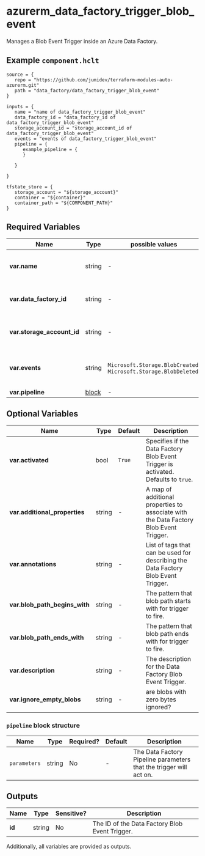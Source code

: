 # azurerm_data_factory_trigger_blob_event

Manages a Blob Event Trigger inside an Azure Data Factory.

## Example `component.hclt`

```hcl
source = {
   repo = "https://github.com/jumidev/terraform-modules-auto-azurerm.git" 
   path = "data_factory/data_factory_trigger_blob_event" 
}

inputs = {
   name = "name of data_factory_trigger_blob_event" 
   data_factory_id = "data_factory_id of data_factory_trigger_blob_event" 
   storage_account_id = "storage_account_id of data_factory_trigger_blob_event" 
   events = "events of data_factory_trigger_blob_event" 
   pipeline = {
      example_pipeline = {
      }
  
   }
 
}

tfstate_store = {
   storage_account = "${storage_account}" 
   container = "${container}" 
   container_path = "${COMPONENT_PATH}" 
}

```

## Required Variables

| Name | Type |  possible values |  Description |
| ---- | --------- |  ----------- | ----------- |
| **var.name** | string |  -  |  Specifies the name of the Data Factory Blob Event Trigger. Changing this forces a new resource to be created. | 
| **var.data_factory_id** | string |  -  |  The ID of Data Factory in which to associate the Trigger with. Changing this forces a new resource. | 
| **var.storage_account_id** | string |  -  |  The ID of Storage Account in which blob event will be listened. Changing this forces a new resource. | 
| **var.events** | string |  `Microsoft.Storage.BlobCreated`, `Microsoft.Storage.BlobDeleted`  |  List of events that will fire this trigger. Possible values are `Microsoft.Storage.BlobCreated` and `Microsoft.Storage.BlobDeleted`. | 
| **var.pipeline** | [block](#pipeline-block-structure) |  -  |  One or more `pipeline` blocks. | 

## Optional Variables

| Name | Type |  Default  |  Description |
| ---- | --------- |  ----------- | ----------- |
| **var.activated** | bool |  `True`  |  Specifies if the Data Factory Blob Event Trigger is activated. Defaults to `true`. | 
| **var.additional_properties** | string |  -  |  A map of additional properties to associate with the Data Factory Blob Event Trigger. | 
| **var.annotations** | string |  -  |  List of tags that can be used for describing the Data Factory Blob Event Trigger. | 
| **var.blob_path_begins_with** | string |  -  |  The pattern that blob path starts with for trigger to fire. | 
| **var.blob_path_ends_with** | string |  -  |  The pattern that blob path ends with for trigger to fire. | 
| **var.description** | string |  -  |  The description for the Data Factory Blob Event Trigger. | 
| **var.ignore_empty_blobs** | string |  -  |  are blobs with zero bytes ignored? | 

### `pipeline` block structure

| Name | Type | Required? | Default | Description |
| ---- | ---- | --------- | ------- | ----------- |
| `parameters` | string | No | - | The Data Factory Pipeline parameters that the trigger will act on. |



## Outputs

| Name | Type | Sensitive? | Description |
| ---- | ---- | --------- | --------- |
| **id** | string | No  | The ID of the Data Factory Blob Event Trigger. | 

Additionally, all variables are provided as outputs.
